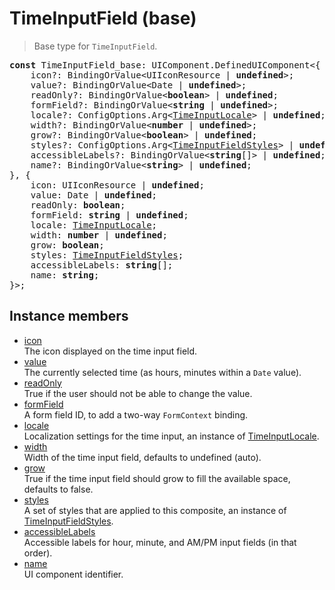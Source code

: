 # TimeInputField (base)

> Base type for `TimeInputField`.

<pre class="docgen_signature"><b>const</b> TimeInputField_base: UIComponent.DefinedUIComponent&lt;{<br>    icon?: BindingOrValue&lt;UIIconResource | <b>undefined</b>&gt;;<br>    value?: BindingOrValue&lt;Date | <b>undefined</b>&gt;;<br>    readOnly?: BindingOrValue&lt;<b>boolean</b>&gt; | <b>undefined</b>;<br>    formField?: BindingOrValue&lt;<b>string</b> | <b>undefined</b>&gt;;<br>    locale?: ConfigOptions.Arg&lt;<a href="TimeInputLocale.md">TimeInputLocale</a>&gt; | <b>undefined</b>;<br>    width?: BindingOrValue&lt;<b>number</b> | <b>undefined</b>&gt;;<br>    grow?: BindingOrValue&lt;<b>boolean</b>&gt; | <b>undefined</b>;<br>    styles?: ConfigOptions.Arg&lt;<a href="TimeInputFieldStyles.md">TimeInputFieldStyles</a>&gt; | <b>undefined</b>;<br>    accessibleLabels?: BindingOrValue&lt;<b>string</b>[]&gt; | <b>undefined</b>;<br>    name?: BindingOrValue&lt;<b>string</b>&gt; | <b>undefined</b>;<br>}, {<br>    icon: UIIconResource | <b>undefined</b>;<br>    value: Date | <b>undefined</b>;<br>    readOnly: <b>boolean</b>;<br>    formField: <b>string</b> | <b>undefined</b>;<br>    locale: <a href="TimeInputLocale.md">TimeInputLocale</a>;<br>    width: <b>number</b> | <b>undefined</b>;<br>    grow: <b>boolean</b>;<br>    styles: <a href="TimeInputFieldStyles.md">TimeInputFieldStyles</a>;<br>    accessibleLabels: <b>string</b>[];<br>    name: <b>string</b>;<br>}&gt;;</pre>

## Instance members

- [<!--{ref:property}-->icon](TimeInputField_base_icon.md) \
    The icon displayed on the time input field.
- [<!--{ref:property}-->value](TimeInputField_base_value.md) \
    The currently selected time (as hours, minutes within a `Date` value).
- [<!--{ref:property}-->readOnly](TimeInputField_base_readOnly.md) \
    True if the user should not be able to change the value.
- [<!--{ref:property}-->formField](TimeInputField_base_formField.md) \
    A form field ID, to add a two-way `FormContext` binding.
- [<!--{ref:property}-->locale](TimeInputField_base_locale.md) \
    Localization settings for the time input, an instance of [TimeInputLocale](TimeInputLocale.md).
- [<!--{ref:property}-->width](TimeInputField_base_width.md) \
    Width of the time input field, defaults to undefined (auto).
- [<!--{ref:property}-->grow](TimeInputField_base_grow.md) \
    True if the time input field should grow to fill the available space, defaults to false.
- [<!--{ref:property}-->styles](TimeInputField_base_styles.md) \
    A set of styles that are applied to this composite, an instance of [TimeInputFieldStyles](TimeInputFieldStyles.md).
- [<!--{ref:property}-->accessibleLabels](TimeInputField_base_accessibleLabels.md) \
    Accessible labels for hour, minute, and AM/PM input fields (in that order).
- [<!--{ref:property}-->name](TimeInputField_base_name.md) \
    UI component identifier.